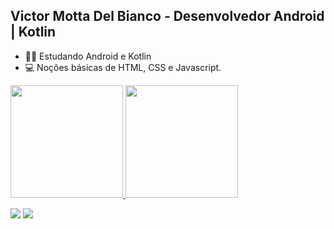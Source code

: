## Victor Motta Del Bianco - Desenvolvedor Android | Kotlin

- 👨‍💻 Estudando Android e Kotlin
- 💻 Noções básicas de HTML, CSS e Javascript.

 <div>
  <a href="https://github.com/victormotta94">
  <img height="180em" src="https://github-readme-stats.vercel.app/api?username=victormotta94&show_icons=true&theme=dracula&include_all_commits=true&count_private=true"/>
  <img height="180em" src="https://github-readme-stats.vercel.app/api/top-langs/?username=victormotta94&layout=compact&langs_count=7&theme=dracula"/>
</div>
  
  <a href = "mailto:victormottabianco@gmail.com"><img src="https://img.shields.io/badge/-Gmail-%23333?style=for-the-badge&logo=gmail&logoColor=white" target="_blank"></a>
  <a href="https://www.linkedin.com/in/victormotta94" target="_blank"><img src="https://img.shields.io/badge/-LinkedIn-%230077B5?style=for-the-badge&logo=linkedin&logoColor=white" target="_blank"></a> 
